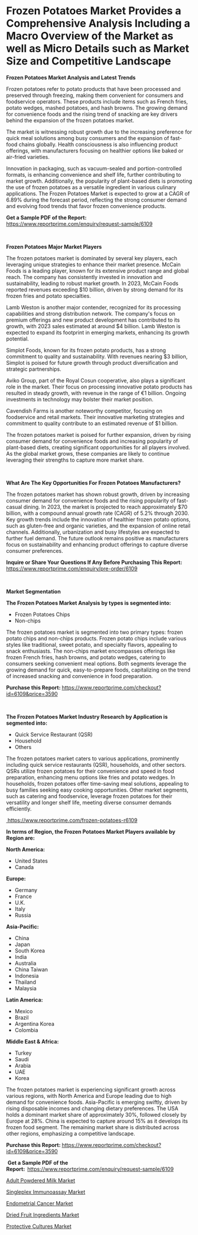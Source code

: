 <p><h1>Frozen Potatoes Market Provides a Comprehensive Analysis Including a Macro Overview of the Market as well as Micro Details such as Market Size and Competitive Landscape</h1></p><p><strong>Frozen Potatoes Market Analysis and Latest Trends</strong></p>
<p><p>Frozen potatoes refer to potato products that have been processed and preserved through freezing, making them convenient for consumers and foodservice operators. These products include items such as French fries, potato wedges, mashed potatoes, and hash browns. The growing demand for convenience foods and the rising trend of snacking are key drivers behind the expansion of the frozen potatoes market. </p><p>The market is witnessing robust growth due to the increasing preference for quick meal solutions among busy consumers and the expansion of fast-food chains globally. Health consciousness is also influencing product offerings, with manufacturers focusing on healthier options like baked or air-fried varieties. </p><p>Innovation in packaging, such as vacuum-sealed and portion-controlled formats, is enhancing convenience and shelf life, further contributing to market growth. Additionally, the popularity of plant-based diets is promoting the use of frozen potatoes as a versatile ingredient in various culinary applications. The Frozen Potatoes Market is expected to grow at a CAGR of 6.89% during the forecast period, reflecting the strong consumer demand and evolving food trends that favor frozen convenience products.</p></p>
<p><strong>Get a Sample PDF of the Report:&nbsp;</strong> <a href="https://www.reportprime.com/enquiry/request-sample/6109">https://www.reportprime.com/enquiry/request-sample/6109</a></p>
<p>&nbsp;</p>
<p><strong>Frozen Potatoes Major Market Players</strong></p>
<p><p>The frozen potatoes market is dominated by several key players, each leveraging unique strategies to enhance their market presence. McCain Foods is a leading player, known for its extensive product range and global reach. The company has consistently invested in innovation and sustainability, leading to robust market growth. In 2023, McCain Foods reported revenues exceeding $10 billion, driven by strong demand for its frozen fries and potato specialties.</p><p>Lamb Weston is another major contender, recognized for its processing capabilities and strong distribution network. The company's focus on premium offerings and new product development has contributed to its growth, with 2023 sales estimated at around $4 billion. Lamb Weston is expected to expand its footprint in emerging markets, enhancing its growth potential.</p><p>Simplot Foods, known for its frozen potato products, has a strong commitment to quality and sustainability. With revenues nearing $3 billion, Simplot is poised for future growth through product diversification and strategic partnerships.</p><p>Aviko Group, part of the Royal Cosun cooperative, also plays a significant role in the market. Their focus on processing innovative potato products has resulted in steady growth, with revenue in the range of €1 billion. Ongoing investments in technology may bolster their market position.</p><p>Cavendish Farms is another noteworthy competitor, focusing on foodservice and retail markets. Their innovative marketing strategies and commitment to quality contribute to an estimated revenue of $1 billion.</p><p>The frozen potatoes market is poised for further expansion, driven by rising consumer demand for convenience foods and increasing popularity of plant-based diets, creating significant opportunities for all players involved. As the global market grows, these companies are likely to continue leveraging their strengths to capture more market share.</p></p>
<p>&nbsp;</p>
<p><strong>What Are The Key Opportunities For Frozen Potatoes Manufacturers?</strong></p>
<p><p>The frozen potatoes market has shown robust growth, driven by increasing consumer demand for convenience foods and the rising popularity of fast-casual dining. In 2023, the market is projected to reach approximately $70 billion, with a compound annual growth rate (CAGR) of 5.2% through 2030. Key growth trends include the innovation of healthier frozen potato options, such as gluten-free and organic varieties, and the expansion of online retail channels. Additionally, urbanization and busy lifestyles are expected to further fuel demand. The future outlook remains positive as manufacturers focus on sustainability and enhancing product offerings to capture diverse consumer preferences.</p></p>
<p><strong>Inquire or Share Your Questions If Any Before Purchasing This Report:</strong> <a href="https://www.reportprime.com/enquiry/pre-order/6109">https://www.reportprime.com/enquiry/pre-order/6109</a></p>
<p>&nbsp;</p>
<p><strong>Market Segmentation</strong></p>
<p><strong>The Frozen Potatoes Market Analysis by types is segmented into:</strong></p>
<p><ul><li>Frozen Potatoes Chips</li><li>Non-chips</li></ul></p>
<p><p>The frozen potatoes market is segmented into two primary types: frozen potato chips and non-chips products. Frozen potato chips include various styles like traditional, sweet potato, and specialty flavors, appealing to snack enthusiasts. The non-chips market encompasses offerings like frozen French fries, hash browns, and potato wedges, catering to consumers seeking convenient meal options. Both segments leverage the growing demand for quick, easy-to-prepare foods, capitalizing on the trend of increased snacking and convenience in food preparation.</p></p>
<p><strong>Purchase this Report:&nbsp;</strong><a href="https://www.reportprime.com/checkout?id=6109&price=3590">https://www.reportprime.com/checkout?id=6109&price=3590</a></p>
<p>&nbsp;</p>
<p><strong>The Frozen Potatoes Market Industry Research by Application is segmented into:</strong></p>
<p><ul><li>Quick Service Restaurant (QSR)</li><li>Household</li><li>Others</li></ul></p>
<p><p>The frozen potatoes market caters to various applications, prominently including quick service restaurants (QSR), households, and other sectors. QSRs utilize frozen potatoes for their convenience and speed in food preparation, enhancing menu options like fries and potato wedges. In households, frozen potatoes offer time-saving meal solutions, appealing to busy families seeking easy cooking opportunities. Other market segments, such as catering and foodservice, leverage frozen potatoes for their versatility and longer shelf life, meeting diverse consumer demands efficiently.</p></p>
<p><a href="https://www.reportprime.com/frozen-potatoes-r6109">&nbsp;https://www.reportprime.com/frozen-potatoes-r6109</a></p>
<p><strong>In terms of Region, the Frozen Potatoes Market Players available by Region are:</strong></p>
<p>
    <p> <strong> North America: </strong>
        <ul>
            <li>United States</li>
            <li>Canada</li>
        </ul>
        </p> 
    <p> <strong> Europe: </strong>
        <ul>
            <li>Germany</li>
            <li>France</li>
            <li>U.K.</li>
            <li>Italy</li>
            <li>Russia</li>
        </ul>
        </p> 
    <p> <strong> Asia-Pacific: </strong>
        <ul>
            <li>China</li>
            <li>Japan</li>
            <li>South Korea</li>
            <li>India</li>
            <li>Australia</li>
            <li>China Taiwan</li>
            <li>Indonesia</li>
            <li>Thailand</li>
            <li>Malaysia</li>
        </ul>
        </p> 
    <p> <strong> Latin America: </strong>
        <ul>
            <li>Mexico</li>
            <li>Brazil</li>
            <li>Argentina Korea</li>
            <li>Colombia</li>
        </ul>
        </p> 
    <p> <strong> Middle East & Africa: </strong>
        <ul>
            <li>Turkey</li>
            <li>Saudi</li>
            <li>Arabia</li>
            <li>UAE</li>
            <li>Korea</li>
        </ul>
    </p>
    </p>
<p><p>The frozen potatoes market is experiencing significant growth across various regions, with North America and Europe leading due to high demand for convenience foods. Asia-Pacific is emerging swiftly, driven by rising disposable incomes and changing dietary preferences. The USA holds a dominant market share of approximately 30%, followed closely by Europe at 28%. China is expected to capture around 15% as it develops its frozen food segment. The remaining market share is distributed across other regions, emphasizing a competitive landscape.</p></p>
<p><strong>Purchase this Report: </strong><a href="https://www.reportprime.com/checkout?id=6109&price=3590">https://www.reportprime.com/checkout?id=6109&price=3590</a></p>
<p>&nbsp;<strong>Get a Sample PDF of the Report:&nbsp;&nbsp;</strong><a href="https://www.reportprime.com/enquiry/request-sample/6109">https://www.reportprime.com/enquiry/request-sample/6109</a></p>
<p><strong></strong></p>
<p><p><a href="https://github.com/tamvrosiya/Market-Research-Report-List-5/blob/main/adult-powdered-milk-market.md">Adult Powdered Milk Market</a></p><p><a href="https://medium.com/@nguyenthithuyduong355/comprehensive-analysis-of-the-global-singleplex-immunoassay-market-growth-trends-market-02893fa6dd25">Singleplex Immunoassay Market</a></p><p><a href="https://medium.com/@nguyenthithuyduong355/endometrial-cancer-market-analysis-report-global-insights-by-region-type-hysterectomy-38b8fc834862">Endometrial Cancer Market</a></p><p><a href="https://www.linkedin.com/pulse/dried-fruit-ingredients-market-revolution-2024-2031-pun5e?trackingId=58Wg4NssQ5uLYn5QRZF7Bg%3D%3D">Dried Fruit Ingredients Market</a></p><p><a href="https://www.linkedin.com/pulse/driving-market-forces-protective-cultures-trends-future-forecasts-wfxle?trackingId=EMBmZsXiS5KeeJ0V121uOQ%3D%3D">Protective Cultures Market</a></p></p>